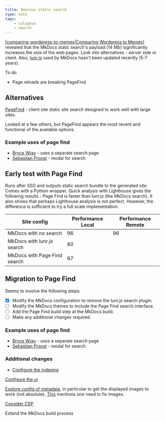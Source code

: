 ```yaml
---
title: Improve static search
type: note
tags:
    - colophon
    - search
---
```


[[comparing-wordpress-to-memex|Comparing Wordpress to Memex]] revealed that the MkDocs static search's payload (14 Mb) significantly increases the size of the web pages. Look into alternatives - server side or client. Also, [lunr.js](https://github.com/olivernn/lunr.js/) used by MkDocs hasn't been updated recently (5-7 years).

To do

- Page reloads are breaking PageFind

## Alternatives

[PageFind](https://pagefind.app) - client site static site search designed to work well with large sites.

Looked at a few others, but PageFind appears the most recent and functional of the available options.

### Example uses of page find

- [Bryce Wray](https://www.brycewray.com/search/) - uses a separate search page
- [Sebastian Proost](https://blog.4dcu.be/programming/2022/08/27/pagefind.html) - modal for search 

## Early test with Page Find

Runs after SSG and outputs static search bundle to the generated site. Comes with a Python wrapper. Quick analysis with Lighthouse gives the following results - Page Find is faster than lunr.js (the MkDocs search). It also shows that perhaps Lighthouse analysis is not perfect. However, the difference is sufficient to try a full scale implementation.

| Site config | Performance Local | Performance Remote|
|-------------|-------------|-------------|
| MkDocs with no search | 96 | 96 |
| MkDocs with lunr.js search | 80 |
| MkDocs with Page Find search | 97 |

## Migration to Page Find

Seems to involve the following steps:

- [x] Modify the MkDocs configuration to remove the lunr.js search plugin.
- [ ] Modify the MkDocs themes to include the Page Find search interface.
- [ ] Add the Page Find build step at the MkDocs build.
- [ ] Make any additional changes required.

### Example uses of page find

- [Bryce Wray](https://www.brycewray.com/search/) - uses a separate search page
- [Sebastian Proost](https://blog.4dcu.be/programming/2022/08/27/pagefind.html) - modal for search 

### Additional changes

- [Configure the indexing](https://pagefind.app/docs/indexing/)

[Configure the ui](https://pagefind.app/docs/ui-usage/)

[Explore config of metadata](https://pagefind.app/docs/metadata/), in particular to get the displayed images to work (not absolute). [This](https://blog.4dcu.be/programming/2022/08/27/pagefind.html) mentions one need to fix images.

[Consider CSP](https://pagefind.app/docs/hosting/)

Extend the MkDocs build process

[//begin]: # "Autogenerated link references for markdown compatibility"
[comparing-wordpress-to-memex|Comparing Wordpress to Memex]: comparing-wordpress-to-memex "Comparing Wordpress to Memex"
[//end]: # "Autogenerated link references"